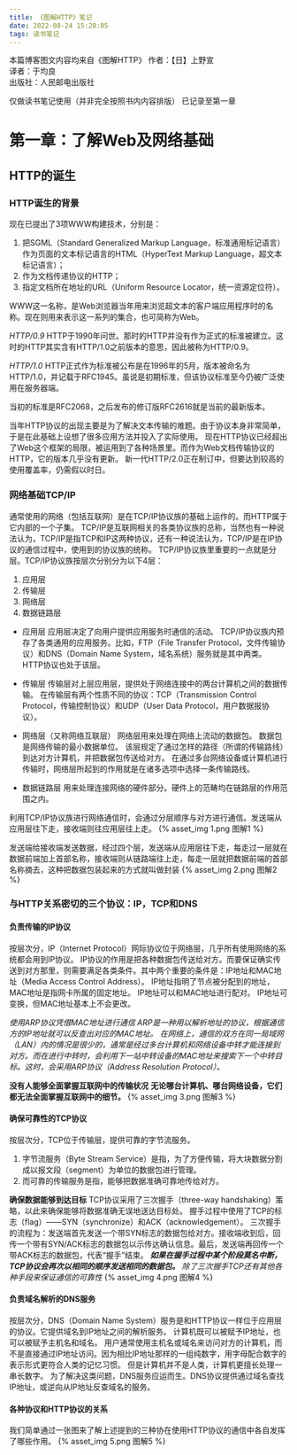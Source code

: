 ```yaml
---
title: 《图解HTTP》笔记
date: 2022-08-24 15:20:05
tags: 读书笔记
---
```


本篇博客图文内容均来自《图解HTTP》
作者：【日】上野宣  
译者：于均良  
出版社：人民邮电出版社


仅做读书笔记使用（并非完全按照书内内容排版）
已记录至第一章
<!-- more -->

# 第一章：了解Web及网络基础
## HTTP的诞生
### HTTP诞生的背景
现在已提出了3项WWW构建技术，分别是：
1. 把SGML（Standard Generalized Markup Language，标准通用标记语言）作为页面的文本标记语言的HTML（HyperText Markup Language，超文本标记语言）；
2. 作为文档传递协议的HTTP；
3. 指定文档所在地址的URL（Uniform Resource Locator，统一资源定位符）。

WWW这一名称，是Web浏览器当年用来浏览超文本的客户端应用程序时的名称。现在则用来表示这一系列的集合，也可简称为Web。

*HTTP/0.9*
HTTP于1990年问世。那时的HTTP并没有作为正式的标准被建立。这时的HTTP其实含有HTTP/1.0之前版本的意思，因此被称为HTTP/0.9。

*HTTP/1.0*
HTTP正式作为标准被公布是在1996年的5月，版本被命名为HTTP/1.0，并记载于RFC1945。虽说是初期标准，但该协议标准至今仍被广泛使用在服务器端。

当初的标准是RFC2068，之后发布的修订版RFC2616就是当前的最新版本。

当年HTTP协议的出现主要是为了解决文本传输的难题。由于协议本身非常简单，于是在此基础上设想了很多应用方法并投入了实际使用。
现在HTTP协议已经超出了Web这个框架的局限，被运用到了各种场景里。而作为Web文档传输协议的HTTP，它的版本几乎没有更新。
新一代HTTP/2.0正在制订中，但要达到较高的使用覆盖率，仍需假以时日。

### 网络基础TCP/IP
通常使用的网络（包括互联网）是在TCP/IP协议族的基础上运作的。而HTTP属于它内部的一个子集。
TCP/IP是互联网相关的各类协议族的总称，当然也有一种说法认为，TCP/IP是指TCP和IP这两种协议，还有一种说法认为，TCP/IP是在IP协议的通信过程中，使用到的协议族的统称。
TCP/IP协议族里重要的一点就是分层。TCP/IP协议族按层次分别分为以下4层：
1. 应用层
2. 传输层
3. 网络层
4. 数据链路层

- 应用层
应用层决定了向用户提供应用服务时通信的活动。
TCP/IP协议族内预存了各类通用的应用服务。比如，FTP（File Transfer Protocol，文件传输协议）和DNS（Domain Name System，域名系统）服务就是其中两类。
HTTP协议也处于该层。

- 传输层
传输层对上层应用层，提供处于网络连接中的两台计算机之间的数据传输。
在传输层有两个性质不同的协议：TCP（Transmission Control Protocol，传输控制协议）和UDP（User Data Protocol，用户数据报协议）。

- 网络层（又称网络互联层）
网络层用来处理在网络上流动的数据包。
数据包是网络传输的最小数据单位。
该层规定了通过怎样的路径（所谓的传输路线）到达对方计算机，并把数据包传送给对方。
在通过多台网络设备或计算机进行传输时，网络层所起到的作用就是在诸多选项中选择一条传输路线。

- 数据链路层
用来处理连接网络的硬件部分。硬件上的范畴均在链路层的作用范围之内。

利用TCP/IP协议族进行网络通信时，会通过分层顺序与对方进行通信。发送端从应用层往下走，接收端则往应用层往上走。
{% asset_img 1.png 图解1 %}

发送端给接收端发送数据，经过四个层，发送端从应用层往下走，每走过一层就在数据前端加上首部名称，接收端则从链路端往上走，每走一层就把数据前端的首部名称摘去，这种把数据包装起来的方式就叫做封装
{% asset_img 2.png 图解2 %}

### 与HTTP关系密切的三个协议：IP，TCP和DNS
#### 负责传输的IP协议
按层次分，IP（Internet Protocol）网际协议位于网络层，几乎所有使用网络的系统都会用到IP协议。
IP协议的作用是把各种数据包传送给对方。而要保证确实传送到对方那里，则需要满足各类条件。其中两个重要的条件是：IP地址和MAC地址（Media Access Control Address）。
IP地址指明了节点被分配到的地址，MAC地址是指网卡所属的固定地址。
IP地址可以和MAC地址进行配对。
IP地址可变换，但MAC地址基本上不会更改。

*使用ARP协议凭借MAC地址进行通信*
*ARP是一种用以解析地址的协议，根据通信方的IP地址就可以反查出对应的MAC地址。*
*在网络上，通信的双方在同一局域网（LAN）内的情况是很少的，通常是经过多台计算机和网络设备中转才能连接到对方。而在进行中转时，会利用下一站中转设备的MAC地址来搜索下一个中转目标。这时，会采用ARP协议（Address Resolution Protocol）。*

**没有人能够全面掌握互联网中的传输状况**
**无论哪台计算机、哪台网络设备，它们都无法全面掌握互联网中的细节。**
{% asset_img 3.png 图解3 %}

#### 确保可靠性的TCP协议
按层次分，TCP位于传输层，提供可靠的字节流服务。
1. 字节流服务（Byte Stream Service）是指，为了方便传输，将大块数据分割成以报文段（segment）为单位的数据包进行管理。
2. 而可靠的传输服务是指，能够把数据准确可靠地传给对方。

**确保数据能够到达目标**
TCP协议采用了三次握手（three-way handshaking）策略，以此来确保能够将数据准确无误地送达目标处。
握手过程中使用了TCP的标志（flag）——SYN（synchronize）和ACK（acknowledgement）。
三次握手的流程为：发送端首先发送一个带SYN标志的数据包给对方。接收端收到后，回传一个带有SYN/ACK标志的数据包以示传达确认信息。最后，发送端再回传一个带ACK标志的数据包，代表“握手”结束。
***如果在握手过程中某个阶段莫名中断，TCP协议会再次以相同的顺序发送相同的数据包。***
*除了三次握手TCP还有其他各种手段来保证通信的可靠性*
{% asset_img 4.png 图解4 %}

#### 负责域名解析的DNS服务
按层次分，DNS（Domain Name System）服务是和HTTP协议一样位于应用层的协议。它提供域名到IP地址之间的解析服务。
计算机既可以被赋予IP地址，也可以被赋予主机名和域名。
用户通常使用主机名或域名来访问对方的计算机，而不是直接通过IP地址访问。因为相比IP地址那样的一组纯数字，用字母配合数字的表示形式更符合人类的记忆习惯。
但是计算机并不是人类，计算机更擅长处理一串长数字。
为了解决这类问题，DNS服务应运而生。DNS协议提供通过域名查找IP地址，或逆向从IP地址反查域名的服务。

#### 各种协议和HTTP协议的关系
我们简单通过一张图来了解上述提到的三种协在使用HTTP协议的通信中各自发挥了哪些作用。
{% asset_img 5.png 图解5 %}

